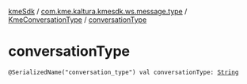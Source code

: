 [kmeSdk](../../index.md) / [com.kme.kaltura.kmesdk.ws.message.type](../index.md) / [KmeConversationType](index.md) / [conversationType](./conversation-type.md)

# conversationType

`@SerializedName("conversation_type") val conversationType: `[`String`](https://kotlinlang.org/api/latest/jvm/stdlib/kotlin/-string/index.html)